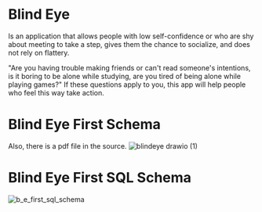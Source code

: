 # Blind Eye
Is an application that allows people with low self-confidence or who are shy about meeting to take a step, gives them the chance to socialize, and does not rely on flattery.

"Are you having trouble making friends or can't read someone's intentions, is it boring to be alone while studying, are you tired of being alone while playing games?"
If these questions apply to you, this app will help people who feel this way take action.

# Blind Eye First Schema
Also, there is a pdf file in the source.
![blindeye drawio (1)](https://github.com/user-attachments/assets/48f0ee37-9726-4a6b-b5f8-5cb8497351d8)

# Blind Eye First SQL Schema
![b_e_first_sql_schema](https://github.com/user-attachments/assets/182c6318-e7a4-421d-a5dd-b9f8702b99d5)
